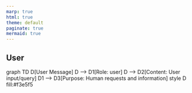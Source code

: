 ```yaml
---
marp: true
html: true
theme: default
paginate: true
mermaid: true
---
```

<style>
.dodgerblue {
  color: dodgerblue;
}
</style>
## User

<div class="mermaid">
graph TD
    D[User Message]
    D --> D1[Role: user]
    D --> D2[Content: User input/query]
    D1 --> D3[Purpose: Human requests and information]
    style D fill:#f3e5f5
</div>
